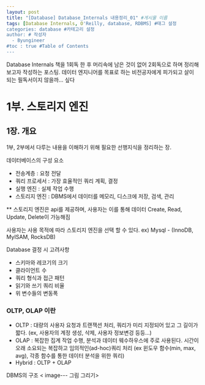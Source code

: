 ```yaml
---
layout: post
title: "[Database] Database_Internals 내용정리_01" #게시물 이름
tags: [Database Internals, O'Reilly, database, RDBMS] #태그 설정
categories: database #카테고리 설정
author: # 작성자
  - Byungineer
#toc : true #Table of Contents
---
```


Database Internals 책을 1회독 한 후 머리속에 남은 것이 없어 2회독으로 하며 정리해보고자 작성하는 포스팅.
데이터 엔지니어를 목표로 하는 비전공자에게 피가되고 살이 되는 필독서이지 않을까... 싶다

# 1부. 스토리지 엔진
## 1장. 개요

1부, 2부에서 다루는 내용을 이해하기 위해 필요한 선행지식을 정리하는 장.

데이터베이스의 구성 요소
- 전송계층 : 요청 전달
- 쿼리 프로세서 : 가장 효율적인 쿼리 계획, 결정
- 실행 엔진 : 실제 작업 수행
- 스토리지 엔진 : DBMS에서 데이터를 메모리, 디스크에 저장, 검색, 관리

** 스토리지 엔진은 api를 제공하며, 사용자는 이를 통해 데이터 Create, Read, Update, Delete이 가능해짐


사용자는 사용 목적에 따라 스토리지 엔진을 선택 할 수 있다.
ex) Mysql - (InnoDB, MyISAM, RocksDB)

Database 결정 시 고려사항
- 스키마와 레코기의 크기
- 클라이언트 수
- 쿼리 형식과 접근 패턴
- 읽기와 쓰기 쿼리 비율
- 위 변수들의 변동폭


### OLTP, OLAP 이란
- OLTP : 대량의 사용자 요청과 트랜잭션 처리, 쿼리가 미리 지정되어 있고 그 길이가 짧다. (ex, 사용자의 계정 생성, 삭제, 사용자 정보변겅 등등...)
- OLAP : 복잡한 집계 작업 수행, 분석과 데이터 웨수하우스에 주로 사용된다. 시간이 오래 소요되는 복잡하고 임의적인(ad-hoc)쿼리 처리 (ex 윈도우 함수(min, max, avg), 각종 함수를 통한 데이터 분석을 위한 쿼리)
- Hybrid : OLTP + OLAP

DBMS의 구조
< image--- 그림 그리기>
